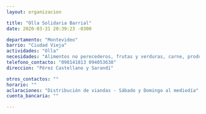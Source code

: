 ```yaml
---
layout: organizacion

title: "Olla Solidaria Barrial"
date: 2020-03-31 20:39:23 -0300

departamento: "Montevideo"
barrio: "Ciudad Vieja"
actividades: "Olla"
necesidades: "Alimentos no perecederos, frutas y verduras, carne, productos sanitarios (tapabocas, guantes, alcohol en gel, detergente,etc)"
telefono_contacto: "098141813 094053638"
direccion: "Pérez Castellano y Sarandí"

otros_contactos: ""
horario: ""
aclaraciones: "Distribución de viandas - Sábado y Domingo al mediodía"
cuenta_bancaria: ""

---
```

